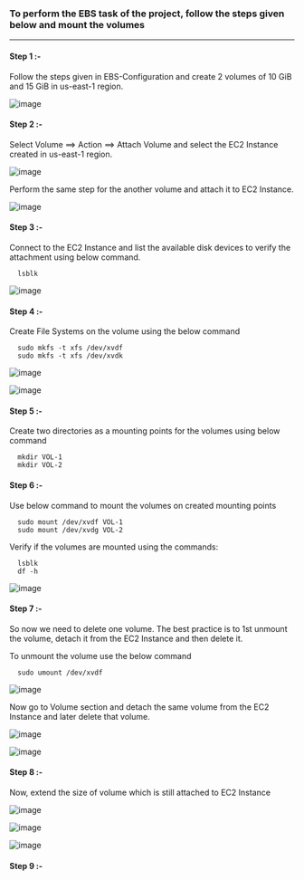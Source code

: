 ### To perform the EBS task of the project, follow the steps given below and mount the volumes

-------------------------------------------------------------------------------------------------------------------------------

#### Step 1 :-

Follow the steps given in EBS-Configuration and create 2 volumes of 10 GiB and 15 GiB in us-east-1 region.

![image](https://github.com/ajaydabe/AWS-Multi-region-Project/assets/160045230/cdc3d8d6-a1f3-40ae-a902-cbfd26f35d53)

#### Step 2 :-

Select Volume ==> Action ==> Attach Volume and select the EC2 Instance created in us-east-1 region.

![image](https://github.com/ajaydabe/AWS-Multi-region-Project/assets/160045230/dc7cae8d-8747-4245-b34c-1de23db9ce43)

Perform the same step for the another volume and attach it to EC2 Instance.

![image](https://github.com/ajaydabe/AWS-Multi-region-Project/assets/160045230/9b0769fd-fca7-43a5-b950-a54dbab89c1c)

#### Step 3 :-

Connect to the EC2 Instance and list the available disk devices to verify the attachment using below command.

      lsblk

![image](https://github.com/ajaydabe/AWS-Multi-region-Project/assets/160045230/e245719d-0356-4c34-af13-e5c2882a998c)

#### Step 4 :-

Create File Systems on the volume using the below command
      
      sudo mkfs -t xfs /dev/xvdf
      sudo mkfs -t xfs /dev/xvdk

![image](https://github.com/ajaydabe/AWS-Multi-region-Project/assets/160045230/c230eac7-3df9-404c-b1d9-8ef49155e49e)

![image](https://github.com/ajaydabe/AWS-Multi-region-Project/assets/160045230/586130b2-a35a-456c-8858-1c15207aea28)

#### Step 5 :-

Create two directories as a mounting points for the volumes using below command

      mkdir VOL-1
      mkdir VOL-2

#### Step 6 :-

Use below command to mount the volumes on created mounting points

      sudo mount /dev/xvdf VOL-1
      sudo mount /dev/xvdg VOL-2

Verify if the volumes are mounted using the commands:

      lsblk
      df -h

![image](https://github.com/ajaydabe/AWS-Multi-region-Project/assets/160045230/0dc543d0-fedb-408c-a592-61c18c94c2f7)

#### Step 7 :- 

So now we need to delete one volume.
The best practice is to 1st unmount the volume, detach it from the EC2 Instance and then delete it.

To unmount the volume use the below command

      sudo umount /dev/xvdf

![image](https://github.com/ajaydabe/AWS-Multi-region-Project/assets/160045230/05470856-f3da-4fa4-a2ad-2a47ab7e5293)

Now go to Volume section and detach the same volume from the EC2 Instance and later delete that volume.

![image](https://github.com/ajaydabe/AWS-Multi-region-Project/assets/160045230/5b42e2a7-b630-4b05-a6d5-6dd7a81756c0)

![image](https://github.com/ajaydabe/AWS-Multi-region-Project/assets/160045230/bd5e180b-c2da-410b-a886-29458578c644)

#### Step 8 :-

Now, extend the size of volume which is still attached to EC2 Instance

![image](https://github.com/ajaydabe/AWS-Multi-region-Project/assets/160045230/5bfb73d2-18fc-46fd-953b-b35b28928533)

![image](https://github.com/ajaydabe/AWS-Multi-region-Project/assets/160045230/7e68e505-914b-4b1f-b18d-ee192147e4ee)

![image](https://github.com/ajaydabe/AWS-Multi-region-Project/assets/160045230/350b88c4-40ca-4b90-bd2c-eb4f0d881a70)

#### Step 9 :-

